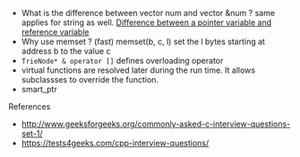 * What is the difference between vector<int> num and vector<int> &num ? same applies for string as well.
[Difference between a pointer variable and reference variable](http://wiki.c2.com/?PointersAndReferencesAreTheSameThing)
* Why use memset ? (fast)
memset(b, c, l) set the l bytes starting at address b to the value c 
* `TrieNode* & operator []` defines overloading operator
* virtual functions are resolved later during the run time. It allows subclassses 
 to override the function. 
* smart_ptr  


References
* http://www.geeksforgeeks.org/commonly-asked-c-interview-questions-set-1/
* https://tests4geeks.com/cpp-interview-questions/
 
       